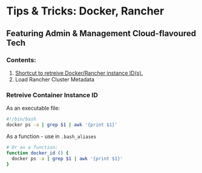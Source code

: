 # Tips & Tricks: Docker, Rancher
## Featuring Admin & Management  Cloud-flavoured Tech

### Contents:

1. [Shortcut to retreive Docker/Rancher instance ID(s).](#retreive-container-instance-id)
1. Load Rancher Cluster Metadata



### Retreive Container Instance ID

As an executable file:

```bash
#!/bin/bash
docker ps -a | grep $1 | awk '{print $1}'
```

As a function - use in `.bash_aliases`

```bash
# Or as a function:
function docker_id () {
  docker ps -a | grep $1 | awk '{print $1}'
}
```

